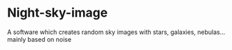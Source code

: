 # Night-sky-image
A software which creates random sky images with stars, galaxies, nebulas... mainly based on noise
